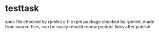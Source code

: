 # testtask
spec file checked by rpmlint
c file
rpm package checked by rpmlint, made from source files, can be easily rebuild
renew product links after publish
